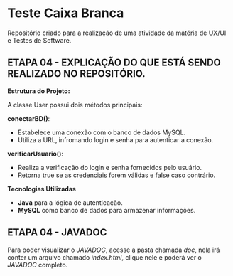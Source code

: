 # Teste Caixa Branca
Repositório criado para a realização de uma atividade da matéria de UX/UI e Testes de Software.

## ETAPA 04 - EXPLICAÇÃO DO QUE ESTÁ SENDO REALIZADO NO REPOSITÓRIO.

**Estrutura do Projeto:**

A classe User possui dois métodos principais:

**conectarBD()**:
- Estabelece uma conexão com o banco de dados MySQL.
- Utiliza a URL, infromando login e senha para autenticar a conexão.

**verificarUsuario()**:
- Realiza a verificação do login e senha fornecidos pelo usuário.
- Retorna true se as credenciais forem válidas e false caso contrário.

**Tecnologias Utilizadas**
- **Java** para a lógica de autenticação.
- **MySQL** como banco de dados para armazenar informações.

## ETAPA 04 - JAVADOC
Para poder visualizar o *JAVADOC*, acesse a pasta chamada *doc*, nela irá conter um arquivo chamado *index.html*, clique nele e poderá ver o *JAVADOC* completo.
